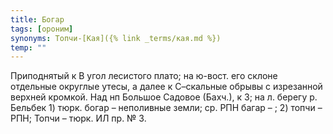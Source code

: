 ```yaml
---
title: Богар
tags: [ороним]
synonyms: Топчи-[Кая]({% link _terms/кая.md %})
temp: ""
---
```


Приподнятый к В угол лесистого плато; на ю-вост. его склоне отдельные округлые
утесы, а далее к С–скальные обрывы с изрезанной верхней кромкой. Над нп Большое
Садовое (Бахч.), к З; на л. берегу р. Бельбек 1) тюрк. богар – неполивные земли;
ср. РПН багар – ; 2) топчи – РПН; Топчи – тюрк. ИЛ пр. № 3.
